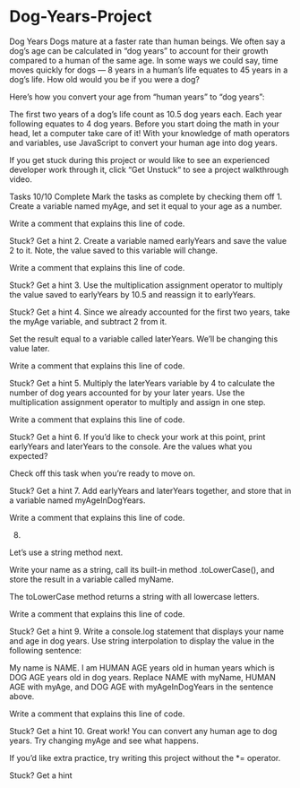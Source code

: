 # Dog-Years-Project
Dog Years
Dogs mature at a faster rate than human beings. We often say a dog’s age can be calculated in “dog years” to account for their growth compared to a human of the same age. In some ways we could say, time moves quickly for dogs — 8 years in a human’s life equates to 45 years in a dog’s life. How old would you be if you were a dog?

Here’s how you convert your age from “human years” to “dog years”:

The first two years of a dog’s life count as 10.5 dog years each.
Each year following equates to 4 dog years.
Before you start doing the math in your head, let a computer take care of it! With your knowledge of math operators and variables, use JavaScript to convert your human age into dog years.

If you get stuck during this project or would like to see an experienced developer work through it, click “Get Unstuck“ to see a project walkthrough video.

Tasks
10/10 Complete
Mark the tasks as complete by checking them off
1.
Create a variable named myAge, and set it equal to your age as a number.

Write a comment that explains this line of code.


Stuck? Get a hint
2.
Create a variable named earlyYears and save the value 2 to it. Note, the value saved to this variable will change.

Write a comment that explains this line of code.


Stuck? Get a hint
3.
Use the multiplication assignment operator to multiply the value saved to earlyYears by 10.5 and reassign it to earlyYears.


Stuck? Get a hint
4.
Since we already accounted for the first two years, take the myAge variable, and subtract 2 from it.

Set the result equal to a variable called laterYears. We’ll be changing this value later.

Write a comment that explains this line of code.


Stuck? Get a hint
5.
Multiply the laterYears variable by 4 to calculate the number of dog years accounted for by your later years. Use the multiplication assignment operator to multiply and assign in one step.

Write a comment that explains this line of code.


Stuck? Get a hint
6.
If you’d like to check your work at this point, print earlyYears and laterYears to the console. Are the values what you expected?

Check off this task when you’re ready to move on.


Stuck? Get a hint
7.
Add earlyYears and laterYears together, and store that in a variable named myAgeInDogYears.

Write a comment that explains this line of code.

8.
Let’s use a string method next.

Write your name as a string, call its built-in method .toLowerCase(), and store the result in a variable called myName.

The toLowerCase method returns a string with all lowercase letters.

Write a comment that explains this line of code.


Stuck? Get a hint
9.
Write a console.log statement that displays your name and age in dog years. Use string interpolation to display the value in the following sentence:

My name is NAME. I am HUMAN AGE years old in human years which is DOG AGE years old in dog years.
Replace NAME with myName, HUMAN AGE with myAge, and DOG AGE with myAgeInDogYears in the sentence above.

Write a comment that explains this line of code.


Stuck? Get a hint
10.
Great work! You can convert any human age to dog years. Try changing myAge and see what happens.

If you’d like extra practice, try writing this project without the *= operator.


Stuck? Get a hint
